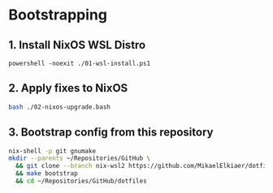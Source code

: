 # Bootstrapping

## 1. Install NixOS WSL Distro

```pwsh
powershell -noexit ./01-wsl-install.ps1
```

## 2. Apply fixes to NixOS

```bash
bash ./02-nixos-upgrade.bash
```

## 3. Bootstrap config from this repository

```bash
nix-shell -p git gnumake
mkdir --parents ~/Repositories/GitHub \
  && git clone --branch nix-wsl2 https://github.com/MikaelElkiaer/dotfiles ~/Repositories/GitHub/dotfiles \
  && make bootstrap
  && cd ~/Repositories/GitHub/dotfiles
```
